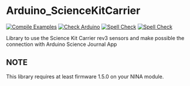 Arduino_ScienceKitCarrier
=========================
[![Compile Examples](https://github.com/arduino-libraries/Arduino_ScienceKitCarrier/workflows/Compile%20Examples/badge.svg)](https://github.com/arduino-libraries/Arduino_ScienceKitCarrier/actions?workflow=Compile+Examples)
[![Check Arduino](https://github.com/arduino-libraries/Arduino_ScienceKitCarrier/actions/workflows/check-arduino.yml/badge.svg)](https://github.com/arduino-libraries/Arduino_ScienceKitCarrier/actions/workflows/check-arduino.yml)
[![Spell Check](https://github.com/arduino-libraries/Arduino_ScienceKitCarrier/workflows/Spell%20Check/badge.svg)](https://github.com/arduino-libraries/Arduino_ScienceKitCarrier/actions?workflow=Spell+Check)
[![Spell Check](https://github.com/arduino-libraries/Arduino_ScienceKitCarrier/workflows/Sync%20Labels/badge.svg)](https://github.com/arduino-libraries/Arduino_ScienceKitCarrier/actions?workflow=Sync+Labels)

Library to use the Science Kit Carrier rev3 sensors and make possible the connection with Arduino Science Journal App

## NOTE
This library requires at least firmware 1.5.0 on your NINA module.
